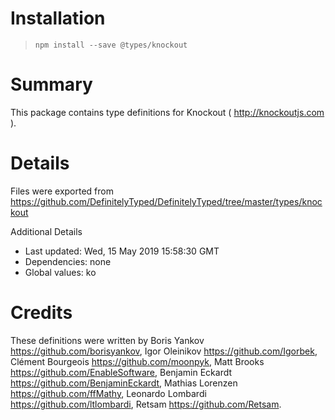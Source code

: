# Installation
> `npm install --save @types/knockout`

# Summary
This package contains type definitions for Knockout ( http://knockoutjs.com ).

# Details
Files were exported from https://github.com/DefinitelyTyped/DefinitelyTyped/tree/master/types/knockout

Additional Details
 * Last updated: Wed, 15 May 2019 15:58:30 GMT
 * Dependencies: none
 * Global values: ko

# Credits
These definitions were written by Boris Yankov <https://github.com/borisyankov>, Igor Oleinikov <https://github.com/Igorbek>, Clément Bourgeois <https://github.com/moonpyk>, Matt Brooks <https://github.com/EnableSoftware>, Benjamin Eckardt <https://github.com/BenjaminEckardt>, Mathias Lorenzen <https://github.com/ffMathy>, Leonardo Lombardi <https://github.com/ltlombardi>, Retsam <https://github.com/Retsam>.
